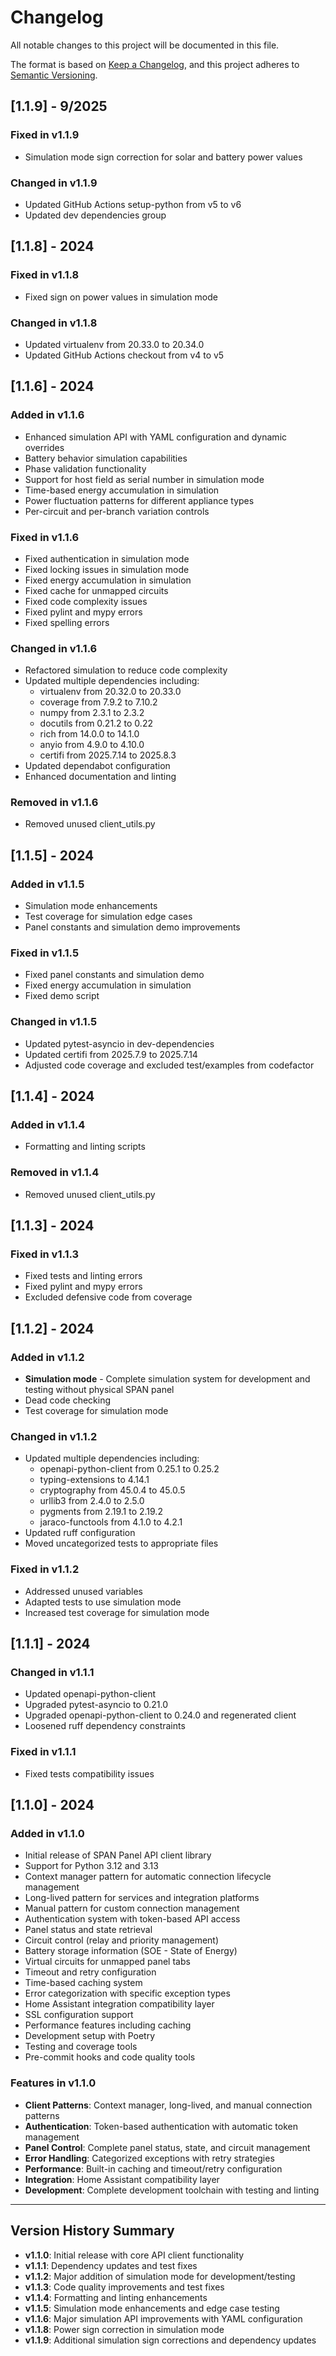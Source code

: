 # Changelog

All notable changes to this project will be documented in this file.

The format is based on [Keep a Changelog](https://keepachangelog.com/en/1.0.0/), and this project adheres to [Semantic Versioning](https://semver.org/spec/v2.0.0.html).

## [1.1.9] - 9/2025

### Fixed in v1.1.9

- Simulation mode sign correction for solar and battery power values

### Changed in v1.1.9

- Updated GitHub Actions setup-python from v5 to v6
- Updated dev dependencies group

## [1.1.8] - 2024

### Fixed in v1.1.8

- Fixed sign on power values in simulation mode

### Changed in v1.1.8

- Updated virtualenv from 20.33.0 to 20.34.0
- Updated GitHub Actions checkout from v4 to v5

## [1.1.6] - 2024

### Added in v1.1.6

- Enhanced simulation API with YAML configuration and dynamic overrides
- Battery behavior simulation capabilities
- Phase validation functionality
- Support for host field as serial number in simulation mode
- Time-based energy accumulation in simulation
- Power fluctuation patterns for different appliance types
- Per-circuit and per-branch variation controls

### Fixed in v1.1.6

- Fixed authentication in simulation mode
- Fixed locking issues in simulation mode
- Fixed energy accumulation in simulation
- Fixed cache for unmapped circuits
- Fixed code complexity issues
- Fixed pylint and mypy errors
- Fixed spelling errors

### Changed in v1.1.6

- Refactored simulation to reduce code complexity
- Updated multiple dependencies including:
  - virtualenv from 20.32.0 to 20.33.0
  - coverage from 7.9.2 to 7.10.2
  - numpy from 2.3.1 to 2.3.2
  - docutils from 0.21.2 to 0.22
  - rich from 14.0.0 to 14.1.0
  - anyio from 4.9.0 to 4.10.0
  - certifi from 2025.7.14 to 2025.8.3
- Updated dependabot configuration
- Enhanced documentation and linting

### Removed in v1.1.6

- Removed unused client_utils.py

## [1.1.5] - 2024

### Added in v1.1.5

- Simulation mode enhancements
- Test coverage for simulation edge cases
- Panel constants and simulation demo improvements

### Fixed in v1.1.5

- Fixed panel constants and simulation demo
- Fixed energy accumulation in simulation
- Fixed demo script

### Changed in v1.1.5

- Updated pytest-asyncio in dev-dependencies
- Updated certifi from 2025.7.9 to 2025.7.14
- Adjusted code coverage and excluded test/examples from codefactor

## [1.1.4] - 2024

### Added in v1.1.4

- Formatting and linting scripts

### Removed in v1.1.4

- Removed unused client_utils.py

## [1.1.3] - 2024

### Fixed in v1.1.3

- Fixed tests and linting errors
- Fixed pylint and mypy errors
- Excluded defensive code from coverage

## [1.1.2] - 2024

### Added in v1.1.2

- **Simulation mode** - Complete simulation system for development and testing without physical SPAN panel
- Dead code checking
- Test coverage for simulation mode

### Changed in v1.1.2

- Updated multiple dependencies including:
  - openapi-python-client from 0.25.1 to 0.25.2
  - typing-extensions to 4.14.1
  - cryptography from 45.0.4 to 45.0.5
  - urllib3 from 2.4.0 to 2.5.0
  - pygments from 2.19.1 to 2.19.2
  - jaraco-functools from 4.1.0 to 4.2.1
- Updated ruff configuration
- Moved uncategorized tests to appropriate files

### Fixed in v1.1.2

- Addressed unused variables
- Adapted tests to use simulation mode
- Increased test coverage for simulation mode

## [1.1.1] - 2024

### Changed in v1.1.1

- Updated openapi-python-client
- Upgraded pytest-asyncio to 0.21.0
- Upgraded openapi-python-client to 0.24.0 and regenerated client
- Loosened ruff dependency constraints

### Fixed in v1.1.1

- Fixed tests compatibility issues

## [1.1.0] - 2024

### Added in v1.1.0

- Initial release of SPAN Panel API client library
- Support for Python 3.12 and 3.13
- Context manager pattern for automatic connection lifecycle management
- Long-lived pattern for services and integration platforms
- Manual pattern for custom connection management
- Authentication system with token-based API access
- Panel status and state retrieval
- Circuit control (relay and priority management)
- Battery storage information (SOE - State of Energy)
- Virtual circuits for unmapped panel tabs
- Timeout and retry configuration
- Time-based caching system
- Error categorization with specific exception types
- Home Assistant integration compatibility layer
- SSL configuration support
- Performance features including caching
- Development setup with Poetry
- Testing and coverage tools
- Pre-commit hooks and code quality tools

### Features in v1.1.0

- **Client Patterns**: Context manager, long-lived, and manual connection patterns
- **Authentication**: Token-based authentication with automatic token management
- **Panel Control**: Complete panel status, state, and circuit management
- **Error Handling**: Categorized exceptions with retry strategies
- **Performance**: Built-in caching and timeout/retry configuration
- **Integration**: Home Assistant compatibility layer
- **Development**: Complete development toolchain with testing and linting

---

## Version History Summary

- **v1.1.0**: Initial release with core API client functionality
- **v1.1.1**: Dependency updates and test fixes
- **v1.1.2**: Major addition of simulation mode for development/testing
- **v1.1.3**: Code quality improvements and test fixes
- **v1.1.4**: Formatting and linting enhancements
- **v1.1.5**: Simulation mode enhancements and edge case testing
- **v1.1.6**: Major simulation API improvements with YAML configuration
- **v1.1.8**: Power sign correction in simulation mode
- **v1.1.9**: Additional simulation sign corrections and dependency updates
